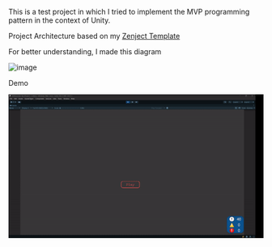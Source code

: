 This is a test project in which I tried to implement the MVP programming pattern in the context of Unity. 

Project Architecture based on my [Zenject Template](https://github.com/xantezza/ZenjectTemplate)

For better understanding, I made this diagram

![image](https://psv4.userapi.com/s/v1/d/OFpZoF8slHxRpQ6bGhqFzNRJHkqjldtKVK7Ck5ix2h4FIWNrMgZKI_LRLb0IXZrj_Pf6ZUFip_42qiz4mPyWT5VPq84j6xrh9KZujkppQAq5wF9PR7nUnA/mvc_drawio_1.png)

Demo

![gif](demo.gif)